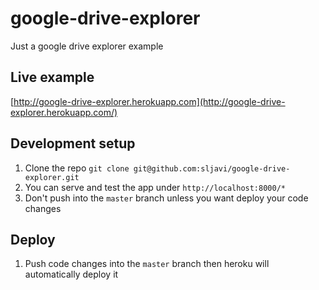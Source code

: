 # google-drive-explorer
Just a google drive explorer example

## Live example

[http://google-drive-explorer.herokuapp.com](http://google-drive-explorer.herokuapp.com/)

## Development setup

1. Clone the repo `git clone git@github.com:sljavi/google-drive-explorer.git`
2. You can serve and test the app under `http://localhost:8000/*`
3. Don't push into the `master` branch unless you want deploy your code changes

## Deploy

1. Push code changes into the `master` branch then heroku will automatically deploy it